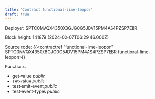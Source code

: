 ```yaml
---
title: "Contract functional-lime-leopon"
draft: true
---
```

Deployer: SPTC0MVQX4350X8GJG0G5JDV15PM4AS4PZSP7EBR


 



Block height: 141879 (2024-03-07T06:29:46.000Z)

Source code: {{<contractref "functional-lime-leopon" SPTC0MVQX4350X8GJG0G5JDV15PM4AS4PZSP7EBR functional-lime-leopon>}}

Functions:

* get-value _public_
* set-value _public_
* test-emit-event _public_
* test-event-types _public_
